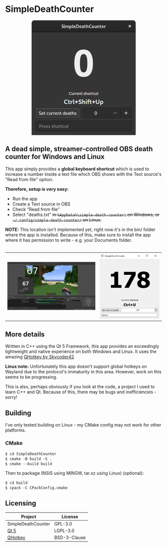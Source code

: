# SimpleDeathCounter

<p align="center">
  <img src="/img/linux-showcase.png" alt="Linux Showcase">
</p>

## A dead simple, streamer-controlled OBS death counter for Windows and Linux

This app simply provides a **global keyboard shortcut** which is used to increase a number inside a text file which OBS shows with the Text source's "Read from file" option.

**Therefore, setup is very easy:** 
- Run the app
- Create a Text source in OBS
- Check "Read from file"
- Select "deaths.txt" ~~in `%AppData%\simple-death-counter\` on Windows, or `~/.config/simple-death-counter/` on Linux.~~

**NOTE:** This location isn't implemented yet, right now it's in the bin/ folder where the app is installed. Because of this, make sure to install the app where it has permission to write - e.g. your Documents folder.<br/><br/>

<table>
  <tr>
    <td>
      <img src="/img/obs-showcase.png" alt="OBS Showcase">
    </td>
    <td>
      <img src="/img/windows-showcase.png" alt="Windows Showcase" width="700px">
    </td>
  </tr>
</table>

## More details
Written in C++ using the Qt 5 Framework, this app provides an exceedingly lightweight and native experience on both Windows and Linux. It uses the amazing [QHotkey by Skycoder42](https://github.com/Skycoder42/QHotkey).

**Linux note:** Unfortunately this app doesn't support global hotkeys on Wayland due to the protocol's immaturity in this area. However, work on this seems to be progressing.

This is also, perhaps obviously if you look at the code, a project I used to learn C++ and Qt. Because of this, there may be bugs and inefficiencies - sorry!

## Building
I've only tested building on Linux - my CMake config may not work for other platforms.
### CMake
```
$ cd SimpleDeathCounter
$ cmake -B build -S .
$ cmake --build build
```
Then to package (NSIS using MINGW, tar.xz using Linux) (optional):
```
$ cd build
$ cpack -C CPackConfig.cmake
```

## Licensing
Project|License
-------|--------
SimpleDeathCounter|GPL-3.0
[Qt 5](https://doc.qt.io/qt-5/)|LGPL-3.0
[QHotkey](https://github.com/Skycoder42/QHotkey)|BSD-3-Clause
